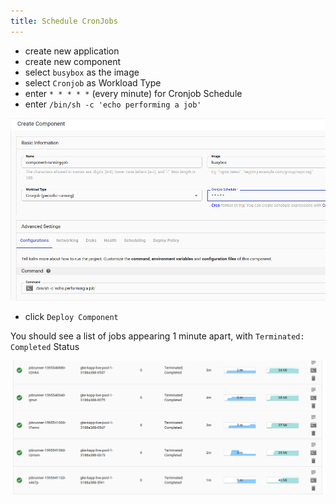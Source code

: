 ```yaml
---
title: Schedule CronJobs
---
```


- create new application
- create new component
- select `busybox` as the image
- select `Cronjob` as Workload Type
- enter `* * * * *` (every minute) for Cronjob Schedule
- enter `/bin/sh -c 'echo performing a job'`

![job component](assets/job-component.png)

- click `Deploy Component`

You should see a list of jobs appearing 1 minute apart, with `Terminated: Completed` Status

![job complete](assets/completed-jobs.png)
